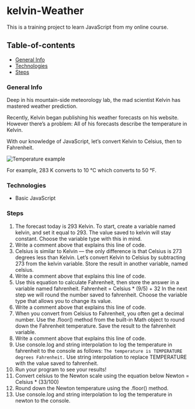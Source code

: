 # kelvin-Weather
This is a training project to learn JavaScript from my online course.
## Table-of-contents
+ [General Info](#General-Info)
+ [Technologies](#Technologies)
+ [Steps](#Steps)

### General Info

Deep in his mountain-side meteorology lab, the mad scientist Kelvin has mastered weather prediction.

Recently, Kelvin began publishing his weather forecasts on his website. However there’s a problem: All of his forecasts describe the temperature in Kelvin.

With our knowledge of JavaScript, let’s convert Kelvin to Celsius, then to Fahrenheit.

![Temperature example](https://content.codecademy.com/projects/introduction-to-javascript/learn-javascript-introduction/kelvin-weather/Kelvin%20Thermometers.svg)

For example, 283 K converts to 10 °C which converts to 50 °F.

### Technologies

+ Basic JavaScript

### Steps

1. The forecast today is 293 Kelvin. To start, create a variable named kelvin, and set it equal to 293. The value saved to kelvin will stay constant. Choose the variable type with this in mind.
2. Write a comment above that explains this line of code.
3. Celsius is similar to Kelvin — the only difference is that Celsius is 273 degrees less than Kelvin. Let’s convert Kelvin to Celsius by subtracting 273 from the kelvin variable. Store the result in another variable, named celsius.
4. Write a comment above that explains this line of code.
5. Use this equation to calculate Fahrenheit, then store the answer in a variable named fahrenheit.
Fahrenheit = Celsius * (9/5) + 32
In the next step we will round the number saved to fahrenheit. Choose the variable type that allows you to change its value.
6. Write a comment above that explains this line of code.
7. When you convert from Celsius to Fahrenheit, you often get a decimal number. Use the .floor() method from the built-in Math object to round down the Fahrenheit temperature. Save the result to the fahrenheit variable.
8. Write a comment above that explains this line of code.
9. Use console.log and string interpolation to log the temperature in fahrenheit to the console as follows: `The temperature is TEMPERATURE degrees Fahrenheit.` Use string interpolation to replace TEMPERATURE with the value saved to fahrenheit.
10. Run your program to see your results!
11. Convert celsius to the Newton scale using the equation below
Newton = Celsius * (33/100)
12. Round down the Newton temperature using the .floor() method.
13. Use console.log and string interpolation to log the temperature in newton to the console.